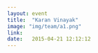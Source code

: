 ```yaml
---
layout: event
title:  "Karan Vinayak"
image: "img/team/a1.png"
link: 
date:   2015-04-21 12:12:12
---
```

